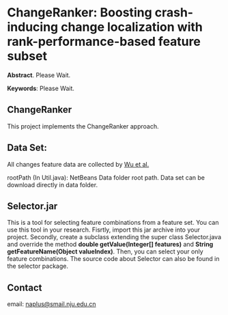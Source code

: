 # ChangeRanker: Boosting crash-inducing change localization with rank-performance-based feature subset

**Abstract**. Please Wait.   

**Keywords**: Please Wait.

## ChangeRanker
This project implements the ChangeRanker approach.

## Data Set:
All changes feature data are collected by [Wu et al.](http://101.96.10.64/sccpu2.cse.ust.hk/castle/materials/ChangeLocator.pdf)  

rootPath (In Util.java): NetBeans Data folder root path. Data set can be download directly in data folder.

## Selector.jar
This is a tool for selecting feature combinations from a feature set. You can use this tool in your research. Fisrtly, import this jar archive into your project. Secondly, create a subclass extending the super class Selector.java and override the method **double getValue(Integer[] features)** and **String getFeatureName(Object valueIndex)**. Then, you can select your only feature combinations. The source code about Selector can also be found in the selector package.

## Contact
email: naplus@smail.nju.edu.cn
